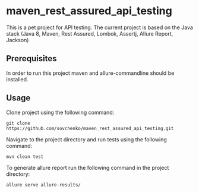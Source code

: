 # maven_rest_assured_api_testing

This is a pet project for API testing. The current project is based on the Java stack (Java 8, Maven, Rest Assured,
Lombok, Assertj, Allure Report, Jackson)

## Prerequisites

In order to run this project maven and allure-commandline should be installed.

## Usage

Clone project using the following command:

```
git clone https://github.com/sovchenko/maven_rest_assured_api_testing.git
```

Navigate to the project directory and run tests using the following command:

```
mvn clean test
```

To generate allure report run the following command in the project directory:

```
allure serve allure-results/
```

